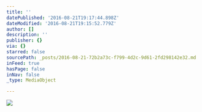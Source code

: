 ```yaml
---
title: ''
datePublished: '2016-08-21T19:17:44.898Z'
dateModified: '2016-08-21T19:15:52.779Z'
author: []
description: ''
publisher: {}
via: {}
starred: false
sourcePath: _posts/2016-08-21-72b2a73c-f799-4d2c-9d61-2fd298142e32.md
inFeed: true
hasPage: false
inNav: false
_type: MediaObject

---
```

![](https://the-grid-user-content.s3-us-west-2.amazonaws.com/4b61642a-52a5-4688-aacf-49feb39b9b22.jpg)